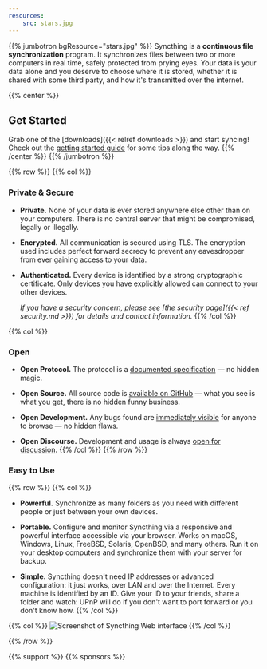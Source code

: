 ```yaml
---
resources:
    src: stars.jpg
---
```



{{% jumbotron bgResource="stars.jpg" %}}
Syncthing is a **continuous file synchronization** program. It synchronizes
files between two or more computers in real time, safely protected from prying
eyes. Your data is your data alone and you deserve to choose where it is stored,
whether it is shared with some third party, and how it's transmitted over the
internet.

{{% center %}}
## Get Started
Grab one of the [downloads]({{< relref downloads >}}) and start syncing! \
Check out the [getting started
guide](https://docs.syncthing.net/intro/getting-started.html) for some tips
along the way.
{{% /center %}}
{{% /jumbotron %}}


{{% row %}}
{{% col %}}
### Private & Secure

- **Private.** None of your data is ever stored anywhere else other than on your
  computers. There is no central server that might be compromised, legally or
  illegally.

- **Encrypted.** All communication is secured using TLS. The encryption used
  includes perfect forward secrecy to prevent any eavesdropper from ever gaining
  access to your data.

- **Authenticated.** Every device is identified by a strong cryptographic
  certificate. Only devices you have explicitly allowed can connect to your
  other devices.

  *If you have a security concern, please see [the security page]({{< ref security.md >}}) for details and contact information.*
{{% /col %}}

{{% col %}}
### Open

- **Open Protocol.** The protocol is a [documented
  specification](https://docs.syncthing.net/specs/bep-v1.html#bep-v1) — no
  hidden magic.

- **Open Source.** All source code is [available on
  GitHub](https://github.com/syncthing/syncthing) — what you see is what you
  get, there is no hidden funny business.

- **Open Development.** Any bugs found are [immediately visible](https://github.com/syncthing/syncthing/issues) for anyone to
  browse — no hidden flaws.

- **Open Discourse.** Development and usage is always [open for discussion](https://forum.syncthing.net/).
{{% /col %}}
{{% /row %}}


### Easy to Use

{{% row %}}
{{% col %}}
- **Powerful.** Synchronize as many folders as you need with different people or
  just between your own devices.

- **Portable.** Configure and monitor Syncthing via a responsive and powerful
  interface accessible via your browser. Works on macOS, Windows, Linux,
  FreeBSD, Solaris, OpenBSD, and many others. Run it on your desktop computers
  and synchronize them with your server for backup.

- **Simple.** Syncthing doesn't need IP addresses or advanced configuration: it
  just works, over LAN and over the Internet. Every machine is identified by an
  ID. Give your ID to your friends, share a folder and watch: UPnP will do if
  you don't want to port forward or you don't know how.
{{% /col %}}

{{% col %}}
<img id="main-screenshot" class="img img-fluid border" alt="Screenshot of Syncthing Web interface">
{{% /col %}}

{{% /row %}}

{{% support %}}
{{% sponsors %}}
